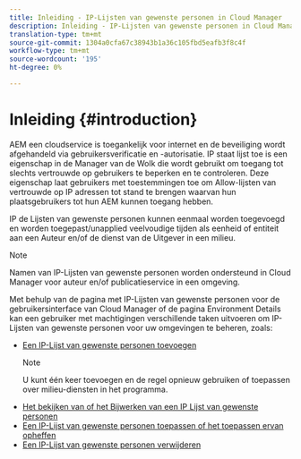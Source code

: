 ```yaml
---
title: Inleiding - IP-Lijsten van gewenste personen in Cloud Manager
description: Inleiding - IP-Lijsten van gewenste personen in Cloud Manager
translation-type: tm+mt
source-git-commit: 1304a0cfa67c38943b1a36c105fbd5eafb3f8c4f
workflow-type: tm+mt
source-wordcount: '195'
ht-degree: 0%

---
```



# Inleiding {#introduction}

AEM een cloudservice is toegankelijk voor internet en de beveiliging wordt afgehandeld via gebruikersverificatie en -autorisatie. IP staat lijst toe is een eigenschap in de Manager van de Wolk die wordt gebruikt om toegang tot slechts vertrouwde op gebruikers te beperken en te controleren. Deze eigenschap laat gebruikers met toestemmingen toe om Allow-lijsten van vertrouwde op IP adressen tot stand te brengen waarvan hun plaatsgebruikers tot hun AEM kunnen toegang hebben.

IP de Lijsten van gewenste personen kunnen eenmaal worden toegevoegd en worden toegepast/unapplied veelvoudige tijden als eenheid of entiteit aan een Auteur en/of de dienst van de Uitgever in een milieu.

>[!NOTE]
>Namen van IP-Lijsten van gewenste personen worden ondersteund in Cloud Manager voor auteur en/of publicatieservice in een omgeving.

Met behulp van de pagina met IP-Lijsten van gewenste personen voor de gebruikersinterface van Cloud Manager of de pagina Environment Details kan een gebruiker met machtigingen verschillende taken uitvoeren om IP-Lijsten van gewenste personen voor uw omgevingen te beheren, zoals:

* [Een IP-Lijst van gewenste personen toevoegen](/help/implementing/cloud-manager/ip-allow-lists/add-ip-allow-lists.md)
   >[!NOTE]
   > U kunt één keer toevoegen en de regel opnieuw gebruiken of toepassen over milieu-diensten in het programma.
* [Het bekijken van of het Bijwerken van een IP Lijst van gewenste personen](/help/implementing/cloud-manager/ip-allow-lists/view-update-ip-allow-list.md)
* [Een IP-Lijst van gewenste personen toepassen of het toepassen ervan opheffen](/help/implementing/cloud-manager/ip-allow-lists/apply-allow-list.md)
* [Een IP-Lijst van gewenste personen verwijderen](/help/implementing/cloud-manager/ip-allow-lists/delete-ip-allow-list.md)